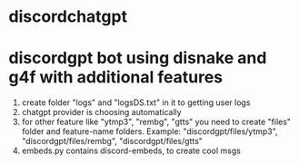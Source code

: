 # discordchatgpt
# discordgpt bot using disnake and g4f with additional features
 1. create folder "logs" and "logsDS.txt" in it to getting user logs
 2.  chatgpt provider is choosing automatically
 4. for other feature like "ytmp3", "rembg", "gtts" you need to create "files" folder and feature-name folders. Example: "discordgpt/files/ytmp3", "discordgpt/files/rembg", "discordgpt/files/gtts"
 5. embeds.py contains discord-embeds, to create cool msgs
    
